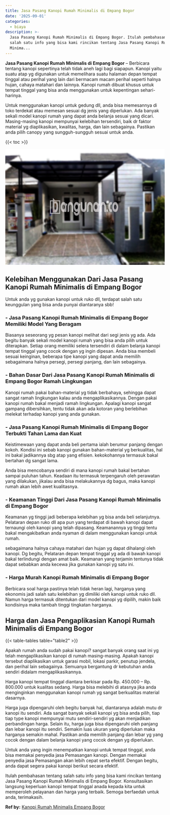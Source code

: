 ```yaml
---
title: Jasa Pasang Kanopi Rumah Minimalis di Empang Bogor
date: '2025-09-01'
categories:
  - biaya
description: >-
  Jasa Pasang Kanopi Rumah Minimalis di Empang Bogor. Itulah pembahasan tentang
  salah satu info yang bisa kami rincikan tentang Jasa Pasang Kanopi Rumah
  Minima...
---
```


**Jasa Pasang Kanopi Rumah Minimalis di Empang Bogor** – Berbicara tentang kanopi sepertinya telah tidak aneh lagi bagi siapapun. Kanopi yaitu suatu atap yg digunakan untuk memelihara suatu halaman depan tempat tinggal atau perihal yang lain dari bermacam macam perihal seperti halnya hujan, cahaya matahari dan lainnya. Kanopi rumah dibuat khusus untuk tempat tinggal yang bisa anda menggunakan untuk kepentingan sehari-harinya.

Untuk menggunakan kanopi untuk gedung dll, anda bisa memesannya di toko terdekat atau memesan sesuai dg jenis yang diperlukan. Ada banyak sekali model kanopi rumah yang dapat anda belanja sesuai yang dicari. Masing-masing kanopi mempunyai kelebihan tersendiri, baik dr faktor material yg diaplikasikan, kwalitas, harga, dan lain sebagainya. Pastikan anda pilih canopy yang sungguh-sungguh sesuai untuk anda.

{{< toc >}}

![Jasa Pasang Kanopi Rumah Minimalis di Empang Bogor](/images/harga-kanopi-minimalis-29.png)

## Kelebihan Menggunakan Dari Jasa Pasang Kanopi Rumah Minimalis di Empang Bogor

Untuk anda yg gunakan kanopi untuk ruko dll, terdapat salah satu keunggulan yang bisa anda punyai diantaranya sbb!

### \- Jasa Pasang Kanopi Rumah Minimalis di Empang Bogor Memiliki Model Yang Beragam

Biasanya seseorang yg pesan kanopi melihat dari segi jenis yg ada. Ada begitu banyak sekali model kanopi rumah yang bisa anda pilih untuk diterapkan. Setiap orang memiliki selera tersendiri di dalam belanja kanopi tempat tinggal yang cocok dengan yg ingin dipesan. Anda bisa membeli sesuai keinginan, beberapa tipe kanopi yang dapat anda memilih sebagaimana halnya persegi, persegi panjang, dan lain sebagainya.

### \- Bahan Dasar Dari Jasa Pasang Kanopi Rumah Minimalis di Empang Bogor Ramah Lingkungan

Kanopi rumah pakai bahan-material yg tidak berbahaya, sehingga dapat sangat ramah lingkungan kalau anda mengaplikasikannya. Dengan pakai kanopi rumah bakal menjadi ramah lingkungan. Apalagi kanopi sangat gampang dibersihkan, tentu tidak akan ada kotoran yang berlebihan melekat terhadap kanopi yang anda gunakan.

### \- Jasa Pasang Kanopi Rumah Minimalis di Empang Bogor Terbukti Tahan Lama dan Kuat

Keistimewaan yang dapat anda beli pertama ialah berumur panjang dengan kokoh. Kondisi ini sebab kanopi gunakan bahan-material yg berkualitas, hal ini bakal jadikannya sbg atap yang efisien. kekokohannya termasuk bakal bertahan dg sangat lama.

Anda bisa mencobanya sendiri di mana kanopi rumah bakal bertahan sampai puluhan tahun. Keadaan itu termasuk terpengaruh oleh perawatan yang dilakukan, jikalau anda bisa melakukannya dg bagus, maka kanopi rumah akan lebih awet kualitasnya.

### \- Keamanan Tinggi Dari Jasa Pasang Kanopi Rumah Minimalis di Empang Bogor

Keamanan yg tinggi jadi beberapa kelebihan yg bisa anda beli selanjutnya. Pelataran depan ruko dll apa pun yang terdapat di bawah kanopi dapat ternaungi oleh kanopi yang telah dipasang. Keamanannya yg tinggi tentu bakal mengakibatkan anda nyaman di dalam menggunakan kanopi untuk rumah.

sebagaimana halnya cahaya matahari dan hujan yg dapat dihalangi oleh kanopi. Dg begitu, Pelataran depan tempat tinggal yg ada di bawah kanopi bakal terlindungi dengan amat baik. Keamanan yang terjamin tentunya tidak dapat sebabkan anda kecewa jika gunakan kanopi yg satu ini.

### \- Harga Murah Kanopi Rumah Minimalis di Empang Bogor

Berbicara soal harga pastinya telah tidak heran lagi, harganya yang ekonomis jadi salah satu kelebihan yg dimiliki oleh kanopi untuk ruko dll. Namun harga termasuk ditentukan dari model kanopi yg dipilih, makin baik kondisinya maka tambah tinggi tingkatan harganya.

## Harga dan Jasa Pengaplikasian Kanopi Rumah Minimalis di Empang Bogor

{{< table-tables table="table2" >}}

Apakah rumah anda sudah pakai kanopi? sangat banyak orang saat ini yg telah mengaplikasikan kanopi di rumah masing-masing. Apakah kanopi tersebut diaplikasikan untuk garasi mobil, lokasi parkir, penutup jendela, dan perihal lain sebagainya. Semuanya bergantung dr kebutuhan anda sendiri didalam mengaplikasikannya.

Harga kanopi tempat tinggal diantara berkisar pada Rp. 450.000 – Rp. 800.000 untuk kualitas sedang. Harga bisa melebihi di atasnya jika anda menginginkan menggunakan kanopi rumah yg sangat berkualitas material dasarnya.

Harga juga dipengaruhi oleh begitu banyak hal, diantaranya adalah mutu dr kanopi itu sendiri. Ada sangat banyak sekali kanopi yg bisa anda pilih, tiap tiap type kanopi mempunyai mutu sendiri-sendiri yg akan menjadikan perbandingan harga. Selain itu, harga juga bisa dipengaruhi oleh panjang dan lebar kanopi itu sendiri. Semakin luas ukuran yang diperlukan maka harganya semakin mahal. Pastikan anda memilih panjang dan lebar yg yang cocok dengan dalam belanja kanopi yang cocok dengan yg diperlukan.

Untuk anda yang ingin menempatkan kanopi untuk tempat tinggal, anda bisa memakai penyedia jasa Pemasangan kanopi. Dengan memakai penyedia jasa Pemasangan akan lebih cepat serta efektif. Dengan begitu, anda dapat segera pakai kanopi berikut secara efektif.

Itulah pembahasan tentang salah satu info yang bisa kami rincikan tentang Jasa Pasang Kanopi Rumah Minimalis di Empang Bogor. Konsultasikan langsung keperluan kanopi tempat tinggal anada kepada kita untuk memperoleh pelayanan dan harga yang terbaik. Semoga berfaedah untuk anda, terimakasih.

**Ref by:**  [Kanopi Rumah Minimalis Empang Bogor](https://id.wikipedia.org/wiki/Kanopi)
